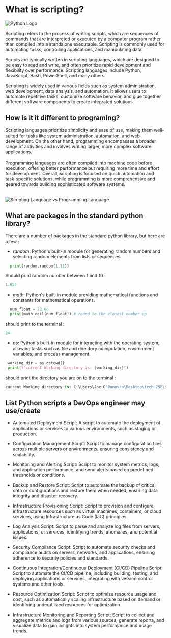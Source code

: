 # What is scripting? 

![Python Logo](https://www.python.org/static/community_logos/python-logo-master-v3-TM-flattened.png)


Scripting refers to the process of writing scripts, which are sequences of commands that are interpreted or executed by a computer program rather than compiled into a standalone executable. Scripting is commonly used for automating tasks, controlling applications, and manipulating data.

Scripts are typically written in scripting languages, which are designed to be easy to read and write,
and often prioritize rapid development and flexibility over performance.
Scripting languages include Python, JavaScript, Bash, PowerShell, and many others.

Scripting is widely used in various fields such as system administration, web development, data analysis, and automation. It allows users to automate repetitive tasks, customize software behavior, and glue together different software components to create integrated solutions.

## How is it it different to programing?

Scripting languages prioritize simplicity and ease of use,
making them well-suited for tasks like system administration,
automation, and web development. On the other hand, programming
encompasses a broader range of activities and involves writing
larger, more complex software applications. 
<br>
<br>
Programming languages
are often compiled into machine code before execution, offering better performance but requiring more time and effort for development.
Overall, scripting is focused on quick automation and task-specific solutions, 
while programming is more comprehensive and geared towards building sophisticated 
software systems.
<br>
<br>

![Scripting Language vs Programming Language](https://visionx.io/wp-content/uploads/2023/03/Scripting-Language-vs-Programming-Language-300x300.png)

## What are packages in the standard python library?

There are a number of packages in the standard python library, but here are a few : 

* *random*: Python's built-in module for generating random numbers and selecting random elements from lists or sequences.
````python
  print(random.random(1,11))
````
Should print random number between 1 and 10 : 
````python 
1.654
````

* *math*: Python's built-in module providing mathematical functions and constants for mathematical operations.
````python
  num_float = 23.66
  print(math.ceil(num_float)) # round to the closest number up
````
should print to the terminal : 
````python 
24
````

* os: Python's built-in module for interacting with the operating system, allowing tasks such as file and directory manipulation, environment variables, and process management.
````python
 working_dir = os.getcwd()
 print(f"current Working directory is: {working_dir}")
````
should print the directory you are on to the terminal : 
````python 
current Working directory is: C:\Users\Joe O'Donovan\Desktop\tech 258\SpartaGitHub\python_learning\scripting
````

## List Python scripts a DevOps engineer may use/create

* Automated Deployment Script: A script to automate the deployment of applications or services to various environments, such as staging or production.

* Configuration Management Script: Script to manage configuration files across multiple servers or environments, ensuring consistency and scalability.

* Monitoring and Alerting Script: Script to monitor system metrics, logs, and application performance, and send alerts based on predefined thresholds or conditions.

* Backup and Restore Script: Script to automate the backup of critical data or configurations and restore them when needed, ensuring data integrity and disaster recovery.

* Infrastructure Provisioning Script: Script to provision and configure infrastructure resources such as virtual machines, containers, or cloud services, using Infrastructure as Code (IaC) principles.

* Log Analysis Script: Script to parse and analyze log files from servers, applications, or services, identifying trends, anomalies, and potential issues.

* Security Compliance Script: Script to automate security checks and compliance audits on servers, networks, and applications, ensuring adherence to security policies and standards.

* Continuous Integration/Continuous Deployment (CI/CD) Pipeline Script: Script to automate the CI/CD pipeline, including building, testing, and deploying applications or services, integrating with version control systems and other tools.

* Resource Optimization Script: Script to optimize resource usage and cost, such as automatically scaling infrastructure based on demand or identifying underutilized resources for optimization.

* Infrastructure Monitoring and Reporting Script: Script to collect and aggregate metrics and logs from various sources, generate reports, and visualize data to gain insights into system performance and usage trends.
